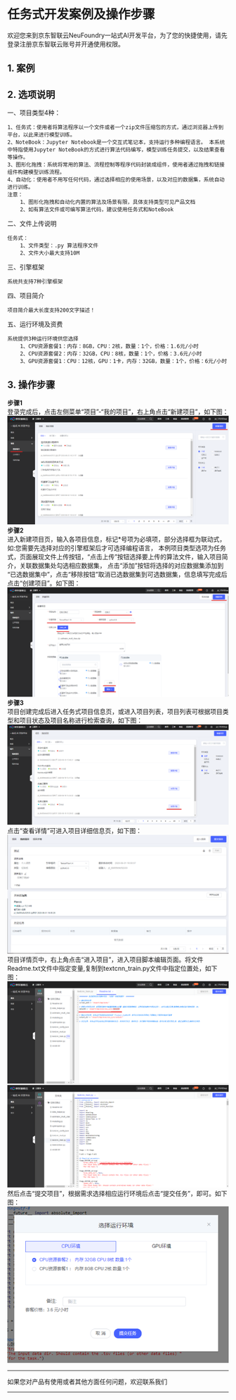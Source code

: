 # 任务式开发案例及操作步骤

欢迎您来到京东智联云NeuFoundry一站式AI开发平台，为了您的快捷使用，请先登录注册京东智联云账号并开通使用权限。


## 1. 案例  

## 2. 选项说明  

一、项目类型4种：

    1、任务式：使用者将算法程序以一个文件或者一个zip文件压缩包的方式，通过浏览器上传到平台，以此来进行模型训练。  
    2、NoteBook：Jupyter Notebook是一个交互式笔记本，支持运行多种编程语言。 本系统中特指使用Jupyter NoteBook的方式进行算法代码编写，模型训练任务提交，以及结果查看等操作。  
    3、图形化拖拽：系统将常用的算法、流程控制等程序代码封装成组件，使用者通过拖拽和链接组件构建模型训练流程。  
    4、自动化：使用者不用写任何代码，通过选择相应的使用场景，以及对应的数据集，系统自动进行训练。  
    注意：
        1、图形化拖拽和自动化内置的算法及场景有限，具体支持类型可见产品文档 
        2、如有算法文件或可编写算法代码，建议使用任务式和NoteBook  
二、文件上传说明  

    任务式：
        1、文件类型：.py 算法程序文件  
        2、文件大小最大支持10M  
三、引擎框架  

    系统共支持7种引擎框架  
四、项目简介  

    项目简介最大长度支持200文字描述！
五、运行环境及资费

    系统提供3种运行环境供您选择
        1、CPU资源套餐1：内存：8GB，CPU：2核，数量：1个，价格：1.6元/小时
        2、CPU资源套餐2：内存：32GB，CPU：8核，数量：1个，价格：3.6元/小时
        3、GPU资源套餐1：CPU：12核，GPU：1卡，内存：32GB，数量：1个，价格：6元/小时
## 3. 操作步骤

**步骤1**  
登录完成后，点击左侧菜单“项目”-“我的项目”，右上角点击“新建项目”，如下图：  
![avatar](../../../../image/AI-and-Machine-Learning/NeuFoundry/demo/新建项目.png)  
**步骤2**  
进入新建项目页，输入各项目信息，标记*号项为必填项，部分选择框为联动式，如:您需要先选择对应的引擎框架后才可选择编程语言，
本例项目类型选项为任务式，页面展现文件上传按钮，“点击上传”按钮选择要上传的算法文件，输入项目简介，关联数据集处勾选相应数据集，
点击“添加”按钮将选择的对应数据集添加到 “已选数据集中”，点击“移除按钮”取消已选数据集到可选数据集，信息填写完成后点击“创建项目”。如下图：  
![avatar](../../../../image/AI-and-Machine-Learning/NeuFoundry/demo/任务式项目信息.png)  
**步骤3**  
项目创建完成后进入任务式项目信息页，或进入项目列表，项目列表可根据项目类型和项目状态及项目名称进行检索查询，如下图：
![avatar](../../../../image/AI-and-Machine-Learning/NeuFoundry/demo/项目列表.png)  
点击“查看详情”可进入项目详细信息页，如下图：  
![avatar](../../../../image/AI-and-Machine-Learning/NeuFoundry/demo/任务式项目详情.png)  
项目详情页中，右上角点击“进入项目”，进入项目脚本编辑页面。将文件Readme.txt文件中指定变量,复制到textcnn_train.py文件中指定位置处，如下图：  
![avatar](../../../../image/AI-and-Machine-Learning/NeuFoundry/demo/任务式脚本变动.png)  
![avatar](../../../../image/AI-and-Machine-Learning/NeuFoundry/demo/任务式脚本信息变动.png)  
然后点击“提交项目”，根据需求选择相应运行环境后点击“提交任务”，即可。如下图：  
![avatar](../../../../image/AI-and-Machine-Learning/NeuFoundry/demo/任务式运行环境.png)  

---

如果您对产品有使用或者其他方面任何问题，欢迎联系我们

---
